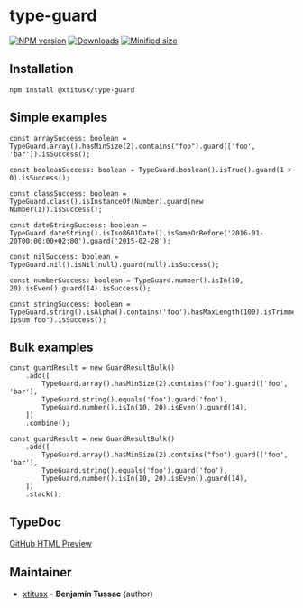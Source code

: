# type-guard

[![NPM version][npm-image]][npm-url]
[![Downloads][downloads-image]][npm-url]
[![Minified size][min-size-image]][npm-url]

## Installation

```
npm install @xtitusx/type-guard
```

## Simple examples
```
const arraySuccess: boolean = TypeGuard.array().hasMinSize(2).contains("foo").guard(['foo', 'bar']).isSuccess();

const booleanSuccess: boolean = TypeGuard.boolean().isTrue().guard(1 > 0).isSuccess();

const classSuccess: boolean = TypeGuard.class().isInstanceOf(Number).guard(new Number(1)).isSuccess();

const dateStringSuccess: boolean = TypeGuard.dateString().isIso8601Date().isSameOrBefore('2016-01-20T00:00:00+02:00').guard('2015-02-28');

const nilSuccess: boolean = TypeGuard.nil().isNil(null).guard(null).isSuccess();

const numberSuccess: boolean = TypeGuard.number().isIn(10, 20).isEven().guard(14).isSuccess();

const stringSuccess: boolean = TypeGuard.string().isAlpha().contains('foo').hasMaxLength(100).isTrimmed('left').guard("Lorem ipsum foo").isSuccess();
```
## Bulk examples

```
const guardResult = new GuardResultBulk()
    .add([
        TypeGuard.array().hasMinSize(2).contains("foo").guard(['foo', 'bar'],
        TypeGuard.string().equals('foo').guard('foo'),
        TypeGuard.number().isIn(10, 20).isEven().guard(14),
    ])
    .combine();
    
const guardResult = new GuardResultBulk()
    .add([
        TypeGuard.array().hasMinSize(2).contains("foo").guard(['foo', 'bar'],
        TypeGuard.string().equals('foo').guard('foo'),
        TypeGuard.number().isIn(10, 20).isEven().guard(14),
    ])
    .stack();
```

## TypeDoc
[GitHub HTML Preview](https://htmlpreview.github.io/?https://raw.githubusercontent.com/xtitusx/type-guard/master/docs/index.html)

## Maintainer
- [xtitusx](https://github.com/xtitusx) - **Benjamin Tussac** (author)


[npm-url]: https://www.npmjs.com/package/@xtitusx/type-guard
[npm-image]: https://img.shields.io/npm/v/@xtitusx/type-guard
[downloads-image]: https://img.shields.io/npm/dm/@xtitusx/type-guard
[min-size-image]: https://img.shields.io/bundlephobia/min/@xtitusx/type-guard